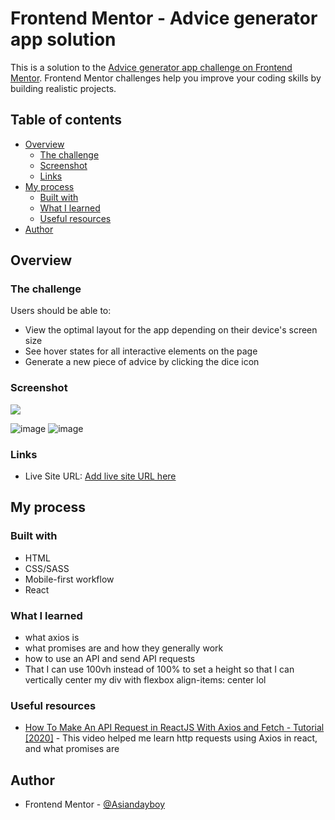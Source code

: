 # Frontend Mentor - Advice generator app solution

This is a solution to the [Advice generator app challenge on Frontend Mentor](https://www.frontendmentor.io/challenges/advice-generator-app-QdUG-13db). Frontend Mentor challenges help you improve your coding skills by building realistic projects.

## Table of contents

- [Overview](#overview)
  - [The challenge](#the-challenge)
  - [Screenshot](#screenshot)
  - [Links](#links)
- [My process](#my-process)
  - [Built with](#built-with)
  - [What I learned](#what-i-learned)
  - [Useful resources](#useful-resources)
- [Author](#author)

## Overview

### The challenge

Users should be able to:

- View the optimal layout for the app depending on their device's screen size
- See hover states for all interactive elements on the page
- Generate a new piece of advice by clicking the dice icon

### Screenshot

![](./screenshot.jpg)

![image](https://user-images.githubusercontent.com/76975040/193436859-bc0d291d-aff3-4117-ac2a-1ff7677810d5.png)
![image](https://user-images.githubusercontent.com/76975040/193436860-0717f7ed-8fc4-4bd3-a1ae-f10aec78006b.png)


### Links

- Live Site URL: [Add live site URL here](https://your-live-site-url.com)

## My process

### Built with

- HTML
- CSS/SASS
- Mobile-first workflow
- React


### What I learned

- what axios is
- what promises are and how they generally work
- how to use an API and send API requests
- That I can use 100vh instead of 100% to set a height so that I can vertically center my div with flexbox align-items: center lol


### Useful resources

- [How To Make An API Request in ReactJS With Axios and Fetch - Tutorial [2020]](https://www.youtube.com/watch?v=rpg1jOvGCtQ) - This video helped me learn http requests using Axios in react, and what promises are



## Author

- Frontend Mentor - [@Asiandayboy](https://www.frontendmentor.io/profile/Asiandayboy)

